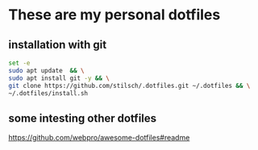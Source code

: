 # These are my personal dotfiles
## installation with git

```bash
set -e
sudo apt update  && \
sudo apt install git -y && \
git clone https://github.com/stilsch/.dotfiles.git ~/.dotfiles && \
~/.dotfiles/install.sh
```

## some intesting other dotfiles
https://github.com/webpro/awesome-dotfiles#readme
